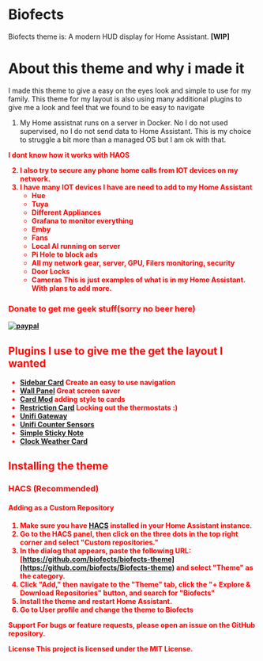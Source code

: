 # Biofects
Biofects theme is: A modern HUD display for Home Assistant.  **[WIP]**

# About this theme and why i made it
I made this theme to give a easy on the eyes look and simple to use for my family. This theme for my layout is also using many additional plugins to give me a look and feel that we found to be easy to navigate

1. My Home assistnat runs on a server in Docker. No I do not used supervised, no I do not send data to Home Assistant. This is my choice to struggle a bit more than a managed OS but I am ok with that. 

<strong style="color:red;">I dont know how it works with HAOS</stong>

2. I also try to secure any **phone home** calls from IOT devices on my network. 
3. I have many IOT devices I have are need to add to my Home Assistant
    - Hue
    - Tuya 
    - Different Appliances
    - Grafana to monitor everything
    - Emby
    - Fans
    - Local AI running on server
    - Pi Hole to block ads
    - All my network gear, server, GPU, Filers monitoring, security
    - Door Locks
    - Cameras
This is just examples of what is in my Home Assistant. With plans to add more.


### Donate to get me geek stuff(sorry no beer here)

[![paypal](https://www.paypalobjects.com/en_US/i/btn/btn_donateCC_LG.gif)](https://www.paypal.com/cgi-bin/webscr?cmd=_s-xclick&hosted_button_id=TWRQVYJWC77E6)


## Plugins I use to give me the get the layout I wanted ##
- [Sidebar Card](https://github.com/DBuit/sidebar-card) Create an easy to use navigation
- [Wall Panel](https://github.com/j-a-n/lovelace-wallpanel) Great screen saver
- [Card Mod](https://github.com/thomasloven/lovelace-card-mod) adding style to cards
- [Restriction Card](https://github.com/iantrich/restriction-card) Locking out the thermostats :) 
- [Unifi Gateway](https://github.com/custom-components/sensor.unifigateway)
- [Unifi Counter Sensors](https://github.com/clyra/unifics)
- [Simple Sticky Note](https://github.com/biofects/simple_sticky_note)
- [Clock Weather Card](https://github.com/pkissling/clock-weather-card)

## Installing the theme ##
### HACS (Recommended)

#### Adding as a Custom Repository

1. Make sure you have [HACS](https://hacs.xyz/) installed in your Home Assistant instance.
2. Go to the HACS panel, then click on the three dots in the top right corner and select "Custom repositories."
3. In the dialog that appears, paste the following URL: [https://github.com/biofects/biofects-theme](https://github.com/biofects/Biofects-theme) and select "Theme" as the category.
4. Click "Add," then navigate to the "Theme" tab, click the "+ Explore & Download Repositories" button, and search for "Biofects"
5. Install the theme and restart Home Assistant.
6. Go to User profile and change the theme to Biofects




Support
For bugs or feature requests, please open an issue on the GitHub repository.

License
This project is licensed under the MIT License.




